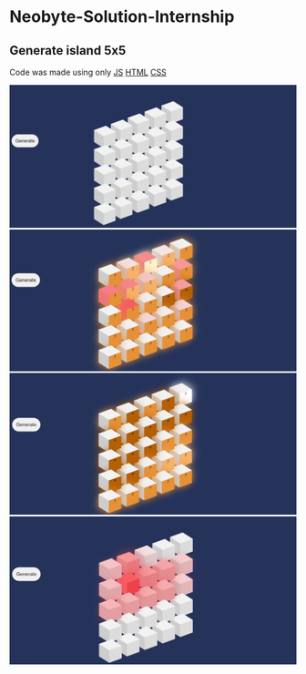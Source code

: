 # Neobyte-Solution-Internship

## Generate island 5x5

Code was made using only [JS](https://www.javascript.com/) [HTML](https://www.w3schools.com/html/default.asp) [CSS](https://www.w3schools.com/css/)

![modelFour](grid/images/modelFour.png)
![modelThree](grid/images/modelThree.png)
![modelTwo](grid/images/modelTwo.png)
![modelOne](grid/images/modelOne.png)
